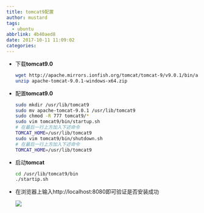```yaml
---
title: tomcat9配置
author: mustard
tags:
  - ubuntu
abbrlink: 4b40aed8
date: 2017-10-11 11:09:02
categories:
---
```


* 下载**tomcat9.0**

  ```bash
  wget http://apache.mirrors.ionfish.org/tomcat/tomcat-9/v9.0.1/bin/apache-tomcat-9.0.1-windows-x64.zip
  unzip apache-tomcat-9.0.1-windows-x64.zip
  ```

* 配置**tomcat9.0**

  ```bash
  sudo mkdir /usr/lib/tomcat9
  sudo mv apache-tomcat-9.0.1 /usr/lib/tomcat9
  sudo chmod -R 777 tomcat9/*
  sudo vim tomcat9/bin/startup.sh
  # 在最后一行上方加入下述命令
  TOMCAT_HOME=/usr/lib/tomcat9
  sudo vim tomcat9/bin/shutdown.sh
  # 在最后一行上方加入下述命令
  TOMCAT_HOME=/usr/lib/tomcat9
  ```

* 启动**tomcat**

  ```bash
  cd /usr/lib/tomcat9/bin
  ./startip.sh
  ```

* 在浏览器上输入http://localhost:8080即可验证是否安装成功

  ![](https://vgy.me/zxM5b5.png)

